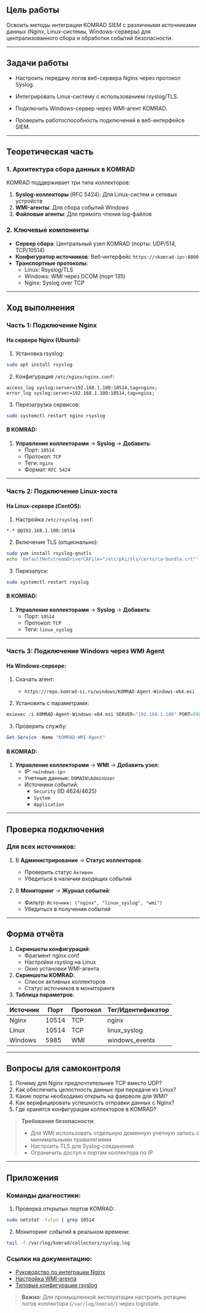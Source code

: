 

## Цель работы

Освоить методы интеграции KOMRAD SIEM с различными источниками данных (Nginx, Linux-системы, Windows-серверы) для централизованного сбора и обработки событий безопасности.

---

## Задачи работы

- Настроить передачу логов веб-сервера Nginx через протокол Syslog.
    
- Интегрировать Linux-систему с использованием rsyslog/TLS.
    
- Подключить Windows-сервер через WMI-агент KOMRAD.
    
- Проверить работоспособность подключений в веб-интерфейсе SIEM.
---

## Теоретическая часть  
### 1. Архитектура сбора данных в KOMRAD  
KOMRAD поддерживает три типа коллекторов:  
1. **Syslog-коллекторы** (RFC 5424): Для Linux-систем и сетевых устройств  
2. **WMI-агенты**: Для сбора событий Windows  
3. **Файловые агенты**: Для прямого чтения log-файлов  

### 2. Ключевые компоненты  
- **Сервер сбора**: Центральный узел KOMRAD (порты: UDP/514, TCP/10514)  
- **Конфигуратор источников**: Веб-интерфейс `https://<komrad-ip>:8000`  
- **Транспортные протоколы**:  
  - Linux: Rsyslog/TLS  
  - Windows: WMI через DCOM (порт 135)  
  - Nginx: Syslog over TCP  

---

## Ход выполнения  

### Часть 1: Подключение Nginx  
#### На сервере Nginx (Ubuntu):  
1. Установка rsyslog:  
```bash  
sudo apt install rsyslog  
```  

2. Конфигурация `/etc/nginx/nginx.conf`:  
```nginx  
access_log syslog:server=192.168.1.100:10514,tag=nginx;  
error_log syslog:server=192.168.1.100:10514,tag=nginx;  
```  

3. Перезагрузка сервисов:  
```bash  
sudo systemctl restart nginx rsyslog  
```  

#### В KOMRAD:  
1. **Управление коллекторами** → **Syslog** → **Добавить**:  
   - Порт: `10514`  
   - Протокол: `TCP`  
   - Теги: `nginx`  
   - Формат: `RFC 5424`  

---

### Часть 2: Подключение Linux-хоста  
#### На Linux-сервере (CentOS):  
1. Настройка `/etc/rsyslog.conf`:  
```  
*.* @@192.168.1.100:10514  
```  

2. Включение TLS (опционально):  
```bash  
sudo yum install rsyslog-gnutls  
echo 'DefaultNetstreamDriverCAFile="/etc/pki/tls/certs/ca-bundle.crt"' >> /etc/rsyslog.conf  
```  

3. Перезапуск:  
```bash  
sudo systemctl restart rsyslog  
```  

#### В KOMRAD:  
1. **Управление коллекторами** → **Syslog** → **Добавить**:  
   - Порт: `10514`  
   - Протокол: `TCP`  
   - Теги: `linux_syslog`  

---

### Часть 3: Подключение Windows через WMI Agent  
#### На Windows-сервере:  
1. Скачать агент:  
   - `https://repo.komrad-si.ru/windows/KOMRAD-Agent-Windows-x64.msi`  

2. Установить с параметрами:  
```powershell  
msiexec /i KOMRAD-Agent-Windows-x64.msi SERVER="192.168.1.100" PORT=5985  
```  

3. Проверить службу:  
```powershell  
Get-Service -Name "KOMRAD-WMI-Agent"  
```  

#### В KOMRAD:  
1. **Управление коллекторами** → **WMI** → **Добавить узел**:  
   - IP: `<windows-ip>`  
   - Учетные данные: `DOMAIN\AdminUser`  
   - Источники событий:  
     - `Security` (ID 4624/4625)  
     - `System`  
     - `Application`  

---

## Проверка подключения  
### Для всех источников:  
1. В **Администрирование** → **Статус коллекторов**:  
   - Проверить статус `Активен`  
   - Убедиться в наличии входящих событий  

2. В **Мониторинг** → **Журнал событий**:  
   - Фильтр: `Источник: ("nginx", "linux_syslog", "wmi")`  
   - Убедиться в получении событий  

---

## Форма отчёта  
1. **Скриншоты конфигураций**:  
   - Фрагмент nginx.conf  
   - Настройки rsyslog на Linux  
   - Окно установки WMI-агента  
2. **Скриншоты KOMRAD**:  
   - Список активных коллекторов  
   - Статус источников в мониторинге  
3. **Таблица параметров**:  

| Источник  | Порт  | Протокол | Тег/Идентификатор |  
|-----------|-------|----------|-------------------|  
| Nginx     | 10514 | TCP      | nginx             |  
| Linux     | 10514 | TCP      | linux_syslog      |  
| Windows   | 5985  | WMI      | windows_events    |  

---

## Вопросы для самоконтроля  
1. Почему для Nginx предпочтительнее TCP вместо UDP?  
2. Как обеспечить целостность данных при передаче из Linux?  
3. Какие порты необходимо открыть на фаерволе для WMI?  
4. Как верифицировать успешность отправки данных с Nginx?  
5. Где хранятся конфигурации коллекторов в KOMRAD?  

> **Требования безопасности**:  
> - Для WMI использовать отдельную доменную учетную запись с минимальными привилегиями  
> - Настроить TLS для Syslog-соединений  
> - Ограничить доступ к портам коллектора по IP  

---

## Приложения  
### Команды диагностики:  
1. Проверка открытых портов KOMRAD:  
```bash  
sudo netstat -tulpn | grep 10514  
```  

2. Мониторинг событий в реальном времени:  
```bash  
tail -f /var/log/komrad/collectors/syslog.log  
```  

### Ссылки на документацию:  
- [Руководство по интеграции Nginx](https://docs.komrad-si.ru/v22.1/integrations/nginx/)  
- [Настройка WMI-агента](https://docs.komrad-si.ru/v22.1/agents/wmi-windows/)  
- [Типовые конфигурации rsyslog](https://docs.komrad-si.ru/v22.1/collectors/syslog/linux/)  

> **Важно**: Для промышленной эксплуатации настроить ротацию логов коллектора (`/var/log/komrad/`) через logrotate.

